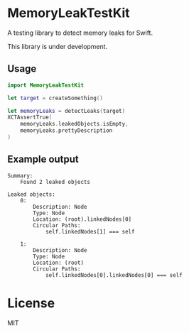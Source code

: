# MemoryLeakTestKit

A testing library to detect memory leaks for Swift.

This library is under development.


## Usage

```swift
import MemoryLeakTestKit

let target = createSomething()

let memoryLeaks = detectLeaks(target)
XCTAssertTrue(
    memoryLeaks.leakedObjects.isEmpty,
    memoryLeaks.prettyDescription
)
```


## Example output

```
Summary:
    Found 2 leaked objects

Leaked objects:
    0:
        Description: Node
        Type: Node
        Location: (root).linkedNodes[0]
        Circular Paths: 
            self.linkedNodes[1] === self
    
    1:
        Description: Node
        Type: Node
        Location: (root)
        Circular Paths: 
            self.linkedNodes[0].linkedNodes[0] === self
```


# License

MIT
